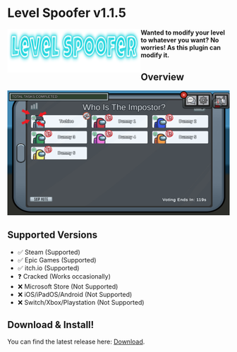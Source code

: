 # Level Spoofer v1.1.5
<p align="center">  
<img align="left" alt="Cover" src="LevelSpooferLogo.png" width="60%" height="100" /> 
   
   
   
<b>Wanted to modify your level to whatever you want? No worries! As this plugin can modify it.</b>


</p>

## 

## Overview
<p align="center">
   <img src="LevelSpoofer.png">
</p>

## Supported Versions
- ✅ Steam (Supported)
- ✅ Epic Games (Supported)
- ✅ itch.io (Supported)
- ❓ Cracked (Works occasionally)
- ❌ Microsoft Store (Not Supported)
- ❌ iOS/iPadOS/Android (Not Supported)
- ❌ Switch/Xbox/Playstation (Not Supported)

## Download & Install!
You can find the latest release here: [Download](https://github.com/the-real-techiee/LevelSpoofer/releases/latest).

